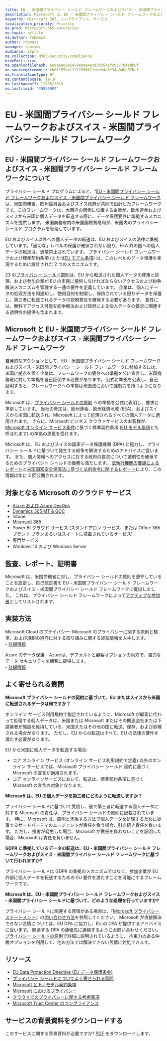 ```yaml
---
title: EU - 米国間プライバシー シールド フレームワークおよびスイス - 米国間プライバシー シールド フレームワーク
description: Microsoft は、EU - 米国間プライバシー シールド フレームワークおよびスイス - 米国間プライバシー シールド フレームワークの認定を受けており、プライバシー シールド フレームワークを遵守します。
keywords: Microsoft 365、コンプライアンス、サービス
localization_priority: Priority
ms.prod: Microsoft-365-enterprise
ms.topic: article
ms.author: robmazz
author: robmazz
manager: laurawi
audience: itpro
ms.collection: M365-security-compliance
hideEdit: true
ms.openlocfilehash: 6e9aea06e6479a0aa4ec83d35d1fc8c7704e8b0f
ms.sourcegitcommit: eb0f255baff1f2856621cbc64a3f34a04be37be3
ms.translationtype: HT
ms.contentlocale: ja-JP
ms.lasthandoff: 12/05/2019
ms.locfileid: "39859907"
---
```

# <a name="eu-us-and-swiss-us-privacy-shield-frameworks"></a>EU - 米国間プライバシー シールド フレームワークおよびスイス - 米国間プライバシー シールド フレームワーク

## <a name="about-the-eu-us-and-swiss-us-privacy-shield-frameworks"></a>EU - 米国間プライバシー シールド フレームワークおよびスイス - 米国間プライバシー シールド フレームワークについて

プライバシー シールド プログラムによると、"[EU - 米国間プライバシー シールド フレームワークおよびスイス - 米国間プライバシー シールド フレームワーク](https://www.privacyshield.gov/welcome)は、米国商務省、欧州委員会およびスイス政府が共同で設計したフレームワークです。このフレームワークは、大西洋の両側に位置する企業が、欧州連合およびスイスから米国に個人データを転送する際に、データ保護要件に準拠するメカニズムを提供します。 米国商務省内の米国国際貿易局が、米国内のプライバシー シールド プログラムを管理しています。

EU およびスイス以外への個人データの転送は、EU およびスイスの法律に準拠しています。「適切な」レベルの保護が確保されない限り、EEA 外の国への個人データの転送は、通常禁止されています。 プライバシー シールド フレームワークおよび標準契約条項 (または[EU モデル条項](offering-EU-Model-Clauses.md)) は、このレベルのデータ保護を実現するために設計された 2 つのメカニズムです。

23 の[プライバシー シールド原則](https://www.privacyshield.gov/article?id=Requirements-of-Participation)は、EU から転送された個人データの使用と処理、および参加企業が EU の市民に提供しなければならないアクセスおよび紛争解決メカニズムを管理する一連の要件を定義しています。 企業は、個人にデータの処理方法を知通知し、使用目的を制限し、保持されている限りデータを保護し、第三者に転送されるデータの説明責任を確保する必要があります。 要件には、無料でアクセス可能な紛争解決および政府による個人データの要求に関連する透明性の提供も含まれます。

## <a name="microsoft-and-the-eu-us-and-swiss-us-privacy-shield-frameworks"></a>Microsoft と EU - 米国間プライバシー シールド フレームワークおよびスイス - 米国間プライバシー シールド フレームワーク

自発的なアクションとして、EU - 米国間プライバシー シールド フレームワークおよびスイス - 米国間プライバシー シールド フレームワークに参加するには、米国に拠点を置く企業は、フレームワークの要件への準拠を公に宣言し、米国商務省に対して準拠を自己証明する必要があります。 公式に準拠を公表し、自己証明すると、フレームワークへの準拠は米国法において強制力を持つようになります。

Microsoft は、[プライバシー シールドの原則](https://www.privacyshield.gov/article?id=Requirements-of-Participation) への準拠を公式に表明し、要求に準拠しています。 当社の参加は、欧州連合、欧州経済地域 (EEA)、およびスイスから米国に転送され、Microsoft によって処理されるすべての個人データに適用されます。 さらに、Microsoft ビジネス クラウドサービスのお客様が、[Microsoft オンライン サービス条件](https://www.microsoftvolumelicensing.com/DocumentSearch.aspx?Mode=3&DocumentTypeId=31)に基づく標準契約条項 ([EU モデル条項](offering-eu-model-clauses.md)とも呼ばれます) の準拠の恩恵を受けます。

Microsoft は、EU およびスイスの国家データ保護機関 (DPA) と協力し、プライバシー シールドに基づいて発生する紛争を解決するためのアドバイスに従います。 また、個人情報へのアクセスに対する政府の要求について透明性を確保するためのプライバシー シールドの義務も満たします。 [法執行機関の要請によるレポート](https://www.microsoft.com/corporate-responsibility/lerr)と[米国国家安全保障法に基づく法的命令に関するレポート](https://www.microsoft.com/corporate-responsibility/fisa/)により、この情報は年に 2 回公開されます。

## <a name="microsoft-in-scope-cloud-services"></a>対象となる Microsoft のクラウド サービス

- [Azure および Azure DevOps](https://gallery.technet.microsoft.com/Overview-of-Azure-c1be3942)
- [Dynamics 365 MT & GCC](https://download.microsoft.com/download/E/1/9/E1977163-7A86-4812-AC18-C03ADC958AAF/Microsoft_Dynamics_365_Cloud_Service_Compliance_Datasheet.pdf)
- Intune
- [Microsoft 365](https://servicetrust.microsoft.com/ViewPage/TrustDocuments?command=Download&downloadType=Document&downloadId=9f756cce-b15d-45a9-94d7-6a583dee4401&docTab=6d000410-c9e9-11e7-9a91-892aae8839ad_Compliance_Guides)
- Power BI クラウド サービス (スタンドアロン サービス、または Office 365 ブランド プランあるいはスイートに搭載されているサービス)
- 専門サービス
- Windows 10 および Windows Server

## <a name="audits-reports-and-certificates"></a>監査、レポート、証明書

Microsoft は、米国商務省に対し、プライバシー シールドの原則を遵守していることを認定し、自己認定書を EU - 米国間プライバシー シールド フレームワークおよびスイス - 米国間プライバシー シールド フレームワークに提出しました。 これは、プライバシー シールド フレームワークによって[アクティブな参加者](https://www.privacyshield.gov/participant?id=a2zt0000000KzNaAAK)としてリストされます。

## <a name="how-to-implement"></a>実装方法

Microsoft Cloud のプライバシー: Microsoft のプライバシーに関する原則と標準、および規制の遵守に対する取り組みに関する詳細情報を入手します。  
    - [詳細情報](https://www.microsoft.com/download/details.aspx?id=55710)

Azure のデータ保護 - Azureは、デフォルトと顧客オプションの両方で、強力なデータ セキュリティを顧客に提供します。  
    - [詳細情報](https://docs.microsoft.com/azure/security/azure-protection-of-customer-data)

## <a name="frequently-asked-questions"></a>よく寄せられる質問

**Microsoft プライバシー シールドの契約に基づいて、EU またはスイスから米国に転送されるデータは何ですか？**

オンライン サービス利用規約で指定されているように、Microsoft が顧客に代わって処理する個人データは、米国または Microsoft またはその関連会社または下請業者が施設を維持している、米国またはその他の国に転送、保存、および処理される場合があります。 ただし、EU からの転送はすべて、EU の法律の要件を満たす必要があります。

EU から米国に個人データを転送する場合:

- コア オンライン サービス (オンライン サービス利用規約で定義) 以外のオンライン サービスでは、Microsoft プライバシー シールド 契約に基づく Microsoft の宣言が適用されます。
- コア オンラインサービスにおいて、転送は、標準契約条項に基づく Microsoft の宣言の対象となります。

**Microsoft は、EU の個人データを第三者にどのように転送しますか？**

プライバシー シールドに基づいて受信し、後で第三者に転送する個人データに対する Microsoft の責任は、プライバシー シールドの原則に記載されています。 特に、Microsoft は、原則と矛盾する方法で個人データを処理するために従事するサードパーティのエージェントが責任を負う場合、引き続き責任を負います。 ただし、損害が発生した場合、Microsoft が責任を負わないことを証明した場合、Microsoft は責任を負いません。

**GDPR に準拠しているデータの転送は、EU - 米国間プライバシー シールド フレームワークおよびスイス - 米国間プライバシー シールド フレームワークに基づいて行われますか?**

プライバシー シールドは GDPR の準拠のメカニズムではなく、参加企業が EU 外部に個人データを転送するための EU 要件を満たすことを可能にするフレームワークです。

**Microsoft は、EU - 米国間プライバシー シールド フレームワークおよびスイス - 米国間プライバシー シールドに基づいて、どのような処理を行っていますか?**

プライバシー シールドに関連する苦情がある場合は、『[Microsoft プライバシー ステートメント](https://privacy.microsoft.com/privacystatement)』の[問い合わせ方法](https://privacy.microsoft.com/privacystatement#mainhowtocontactusmodule)を参照してください。 Microsoft が直接解決できない苦情については、EU DPA に協力し、EU の DPA が提供するアドバイスに従います。 関連する DPA の連絡先に連絡するようにお問い合わせください。 [プライバシー シールドの原則](https://www.privacyshield.gov/article?id=Requirements-of-Participation)で詳細に説明されているように、
拘束力のある仲裁オプションを利用して、他の方法では解決できない苦情に対処できます。

## <a name="resources"></a>リソース

- [EU Data Protection Directive (EU データ保護条令)](https://eur-lex.europa.eu/legal-content/en/ALL/?uri=CELEX:31995L0046)
- [プライバシー シールドについてよく寄せられる質問](https://www.privacyshield.gov/article?id=FAQs)
- [Microsoft と EU モデル契約条項](offering-eu-model-clauses.md)
- [Microsoft におけるプライバシー](https://privacy.microsoft.com)
- [クラウドでのプライバシーに関する考慮事項](https://download.microsoft.com/download/0/9/D/09DE47F6-F9E5-4C14-B9E8-E8119A130ACC/Privacy_considerations_in_the_cloud.pdf)
- [Microsoft Trust Center のコンプライアンス](https://www.microsoft.com/trust-center/compliance/compliance-overview)

## <a name="download-the-offering-backgrounder"></a>サービスの背景資料をダウンロードする

このサービスに関する背景資料が必要ですか? [PDF](https://download.microsoft.com/download/3/F/4/3F4C5C35-6653-4E9B-8C4F-917B1064F537/PrivacyShield-Compliance.pdf) をダウンロードします。
